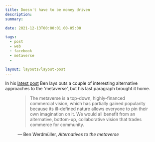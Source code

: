 ```yaml
---
title: Doesn't have to be money driven
description: 
summary: 

date: 2021-12-13T00:00:01.00-05:00

tags:
  - post
  - web
  - facebook
  - metaverse
  - 

layout: layouts/layout-post
---
```

In his [latest post](https://werd.io/2021/alternatives-to-the-metaverse "Alternatives to the metaverse") Ben lays outs a couple of interesting alternative approaches to the 'metaverse', but his last paragraph brought it home. 

<figure class="blockquote">
    <blockquote cite="https://werd.io/2021/alternatives-to-the-metaverse">
        <p>The metaverse is a top-down, highly-financed commercial vision, which has partially gained popularity because its ill-defined nature allows everyone to pin their own imagination on it. We would all benefit from an alternative, bottom-up, collaborative vision that trades commerce for community.</p>
    </blockquote>
    <figcaption>— Ben Werdmüller, <cite>Alternatives to the metaverse</cite></figcaption>
</figure>